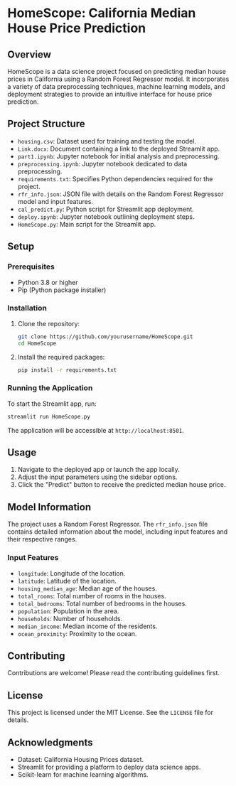 
# HomeScope: California Median House Price Prediction

## Overview

HomeScope is a data science project focused on predicting median house prices in California using a Random Forest Regressor model. It incorporates a variety of data preprocessing techniques, machine learning models, and deployment strategies to provide an intuitive interface for house price prediction.

## Project Structure

- `housing.csv`: Dataset used for training and testing the model.
- `Link.docx`: Document containing a link to the deployed Streamlit app.
- `part1.ipynb`: Jupyter notebook for initial analysis and preprocessing.
- `preprocessing.ipynb`: Jupyter notebook dedicated to data preprocessing.
- `requirements.txt`: Specifies Python dependencies required for the project.
- `rfr_info.json`: JSON file with details on the Random Forest Regressor model and input features.
- `cal_predict.py`: Python script for Streamlit app deployment.
- `deploy.ipynb`: Jupyter notebook outlining deployment steps.
- `HomeScope.py`: Main script for the Streamlit app.

## Setup

### Prerequisites

- Python 3.8 or higher
- Pip (Python package installer)

### Installation

1. Clone the repository:
   ```bash
   git clone https://github.com/yourusername/HomeScope.git
   cd HomeScope
   ```

2. Install the required packages:
   ```bash
   pip install -r requirements.txt
   ```

### Running the Application

To start the Streamlit app, run:
```bash
streamlit run HomeScope.py
```
The application will be accessible at `http://localhost:8501`.

## Usage

1. Navigate to the deployed app or launch the app locally.
2. Adjust the input parameters using the sidebar options.
3. Click the "Predict" button to receive the predicted median house price.

## Model Information

The project uses a Random Forest Regressor. The `rfr_info.json` file contains detailed information about the model, including input features and their respective ranges.

### Input Features

- `longitude`: Longitude of the location.
- `latitude`: Latitude of the location.
- `housing_median_age`: Median age of the houses.
- `total_rooms`: Total number of rooms in the houses.
- `total_bedrooms`: Total number of bedrooms in the houses.
- `population`: Population in the area.
- `households`: Number of households.
- `median_income`: Median income of the residents.
- `ocean_proximity`: Proximity to the ocean.

## Contributing

Contributions are welcome! Please read the contributing guidelines first.

## License

This project is licensed under the MIT License. See the `LICENSE` file for details.

## Acknowledgments

- Dataset: California Housing Prices dataset.
- Streamlit for providing a platform to deploy data science apps.
- Scikit-learn for machine learning algorithms.

